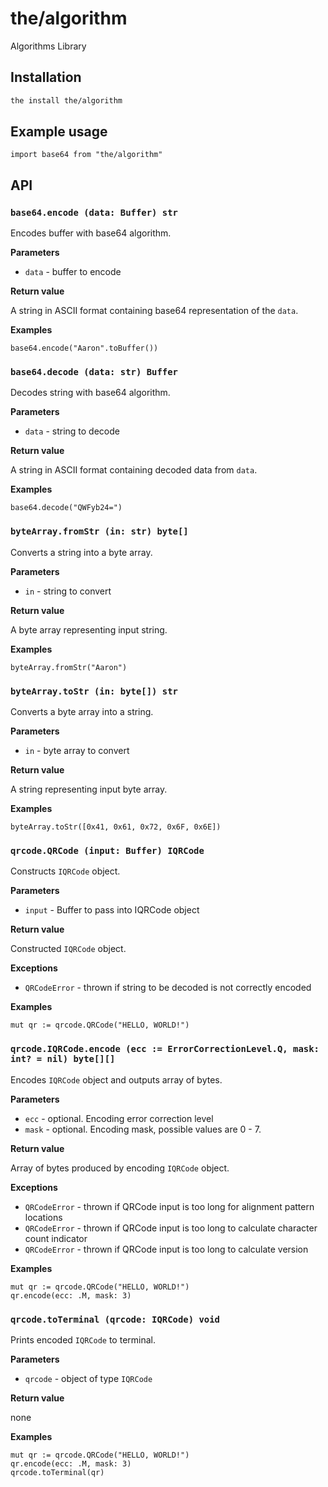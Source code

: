 # the/algorithm
Algorithms Library

## Installation

```bash
the install the/algorithm
```

## Example usage

```the
import base64 from "the/algorithm"
```

## API

### `base64.encode (data: Buffer) str`
Encodes buffer with base64 algorithm.

**Parameters**

- `data` - buffer to encode

**Return value**

A string in ASCII format containing base64 representation of the `data`.

**Examples**

```the
base64.encode("Aaron".toBuffer())
```

### `base64.decode (data: str) Buffer`
Decodes string with base64 algorithm.

**Parameters**

- `data` - string to decode

**Return value**

A string in ASCII format containing decoded data from `data`.

**Examples**

```the
base64.decode("QWFyb24=")
```

### `byteArray.fromStr (in: str) byte[]`
Converts a string into a byte array.

**Parameters**

- `in` - string to convert

**Return value**

A byte array representing input string.

**Examples**

```the
byteArray.fromStr("Aaron")
```

### `byteArray.toStr (in: byte[]) str`
Converts a byte array into a string.

**Parameters**

- `in` - byte array to convert

**Return value**

A string representing input byte array.

**Examples**

```the
byteArray.toStr([0x41, 0x61, 0x72, 0x6F, 0x6E])
```

### `qrcode.QRCode (input: Buffer) IQRCode`
Constructs `IQRCode` object.

**Parameters**

- `input` - Buffer to pass into IQRCode object

**Return value**

Constructed `IQRCode` object.

**Exceptions**

- `QRCodeError` - thrown if string to be decoded is not correctly encoded

**Examples**

```the
mut qr := qrcode.QRCode("HELLO, WORLD!")
```

### `qrcode.IQRCode.encode (ecc := ErrorCorrectionLevel.Q, mask: int? = nil) byte[][]`
Encodes `IQRCode` object and outputs array of bytes.

**Parameters**

- `ecc` - optional. Encoding error correction level
- `mask` - optional. Encoding mask, possible values are 0 - 7.

**Return value**

Array of bytes produced by encoding `IQRCode` object.

**Exceptions**

- `QRCodeError` - thrown if QRCode input is too long for alignment pattern locations
- `QRCodeError` - thrown if QRCode input is too long to calculate character count indicator
- `QRCodeError` - thrown if QRCode input is too long to calculate version

**Examples**

```the
mut qr := qrcode.QRCode("HELLO, WORLD!")
qr.encode(ecc: .M, mask: 3)
```

### `qrcode.toTerminal (qrcode: IQRCode) void`
Prints encoded `IQRCode` to terminal.

**Parameters**

- `qrcode` - object of type `IQRCode`

**Return value**

none

**Examples**

```the
mut qr := qrcode.QRCode("HELLO, WORLD!")
qr.encode(ecc: .M, mask: 3)
qrcode.toTerminal(qr)
```
